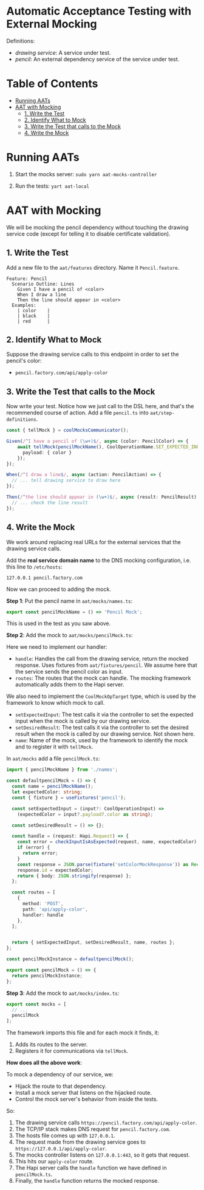 Automatic Acceptance Testing with External Mocking
==================================================

Definitions:

- _drawing service_: A service under test.
- _pencil_: An external dependency service of the service under test.

# Table of Contents

<!-- toc -->

- [Running AATs](#running-aats)
- [AAT with Mocking](#aat-with-mocking)
  * [1. Write the Test](#1-write-the-test)
  * [2. Identify What to Mock](#2-identify-what-to-mock)
  * [3. Write the Test that calls to the Mock](#3-write-the-test-that-calls-to-the-mock)
  * [4. Write the Mock](#4-write-the-mock)

<!-- tocstop -->

# Running AATs

1. Start the mocks server: `sudo yarn aat-mocks-controller`

2. Run the tests: `yart aat-local`

# AAT with Mocking

We will be mocking the pencil dependency without touching the drawing service code (except for telling it to disable certificate validation).

## 1. Write the Test

Add a new file to the `aat/features` directory.  Name it `Pencil.feature`.

  ```gherkin
  Feature: Pencil
    Scenario Outline: Lines
      Given I have a pencil of <color>
      When I draw a line
      Then the line should appear in <color>
    Examples:
      | color    |
      | black    |
      | red      |
  ```

## 2. Identify What to Mock

Suppose the drawing service calls to this endpoint in order to set the pencil's color:

- `pencil.factory.com/api/apply-color`

## 3. Write the Test that calls to the Mock

Now write your test.  Notice how we just call to the DSL here, and that's the recommended course of action.  Add a file `pencil.ts` into `aat/step-definitions`.

```typescript
const { tellMock } = coolMocksCommunicator();

Given(/^I have a pencil of (\w+)$/, async (color: PencilColor) => {
    await tellMock(pencilMockName(), CoolOperationName.SET_EXPECTED_INPUT, {
      payload: { color }
    });
});

When(/^I draw a line$/, async (action: PencilAction) => {
  // ... tell drawing service to draw here
});

Then(/^the line should appear in (\w+)$/, async (result: PencilResult) => {
  // ... check the line result
});
```

## 4. Write the Mock

We work around replacing real URLs for the external services that the drawing service calls.

Add the **real service domain name** to the DNS mocking configuration, i.e. this line to `/etc/hosts`:

    127.0.0.1 pencil.factory.com

Now we can proceed to adding the mock.

**Step 1**: Put the pencil name in `aat/mocks/names.ts`:

```typescript
export const pencilMockName = () => 'Pencil Mock';
```

This is used in the test as you saw above.

**Step 2**: Add the mock to `aat/mocks/pencilMock.ts`:

Here we need to implement our handler:

- `handle`: Handles the call from the drawing service, return the mocked response.  Uses fixtures from `aat/fixtures/pencil`.  We assume here that the service sends the pencil color as input.
- `routes`: The routes that the mock can handle.  The mocking framework automatically adds them to the Hapi server.

We also need to implement the `CoolMockOpTarget` type, which is used by the framework to know which mock to call.

- `setExpectedInput`: The test calls it via the controller to set the expected input when the mock is called by our drawing service.
- `setDesiredResult`: The test calls it via the controller to set the desired result when the mock is called by our drawing service.  Not shown here.
- `name`: Name of the mock, used by the framework to identify the mock and to register it with `tellMock`.

In `aat/mocks` add a file `pencilMock.ts`:

```typescript
import { pencilMockName } from './names';

const defaultpencilMock = () => {
  const name = pencilMockName();
  let expectedColor: string;
  const { fixture } = useFixtures('pencil');

  const setExpectedInput = (input?: CoolOperationInput) =>
    (expectedColor = input?.payload?.color as string);

  const setDesiredResult = () => {};

  const handle = (request: Hapi.Request) => {
    const error = checkInputIsAsExpected(request, name, expectedColor);
    if (error) {
      return error;
    }
    const response = JSON.parse(fixture('setColorMockResponse')) as Record<string, any>;
    response.id = expectedColor;
    return { body: JSON.stringify(response) };
  };

  const routes = [
    {
      method: 'POST',
      path: 'api/apply-color',
      handler: handle
    },
  ];


  return { setExpectedInput, setDesiredResult, name, routes };
};

const pencilMockInstance = defaultpencilMock();

export const pencilMock = () => {
  return pencilMockInstance;
};
```

**Step 3**: Add the mock to `aat/mocks/index.ts`:

```typescript
export const mocks = [
  // ...
  pencilMock
];
```

The framework imports this file and for each mock it finds, it:

1. Adds its routes to the server.
2. Registers it for communications via `tellMock`.

**How does all the above work**:

To mock a dependency of our service, we:

- Hijack the route to that dependency.
- Install a mock server that listens on the hijacked route.
- Control the mock server's behavior from inside the tests.

So:

1. The drawing service calls `https://pencil.factory.com/api/apply-color`.
2. The TCP/IP stack makes DNS request for `pencil.factory.com`.
3. The hosts file comes up with `127.0.0.1`.
4. The request made from the drawing service goes to `https://127.0.0.1/api/apply-color`.
5. The mocks controller listens on `127.0.0.1:443`, so it gets that request.
6. This hits our `apply-color` route.
7. The Hapi server calls the `handle` function we have defined in `pencilMock.ts`.
8. Finally, the `handle` function returns the mocked response.

